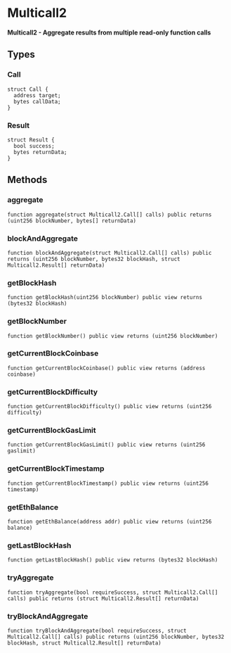# Multicall2

**Multicall2 - Aggregate results from multiple read-only function calls**



## Types

### Call



```solidity
struct Call {
  address target;
  bytes callData;
}
```
### Result



```solidity
struct Result {
  bool success;
  bytes returnData;
}
```



## Methods

### aggregate



```solidity
function aggregate(struct Multicall2.Call[] calls) public returns (uint256 blockNumber, bytes[] returnData)
```


### blockAndAggregate



```solidity
function blockAndAggregate(struct Multicall2.Call[] calls) public returns (uint256 blockNumber, bytes32 blockHash, struct Multicall2.Result[] returnData)
```


### getBlockHash



```solidity
function getBlockHash(uint256 blockNumber) public view returns (bytes32 blockHash)
```


### getBlockNumber



```solidity
function getBlockNumber() public view returns (uint256 blockNumber)
```


### getCurrentBlockCoinbase



```solidity
function getCurrentBlockCoinbase() public view returns (address coinbase)
```


### getCurrentBlockDifficulty



```solidity
function getCurrentBlockDifficulty() public view returns (uint256 difficulty)
```


### getCurrentBlockGasLimit



```solidity
function getCurrentBlockGasLimit() public view returns (uint256 gaslimit)
```


### getCurrentBlockTimestamp



```solidity
function getCurrentBlockTimestamp() public view returns (uint256 timestamp)
```


### getEthBalance



```solidity
function getEthBalance(address addr) public view returns (uint256 balance)
```


### getLastBlockHash



```solidity
function getLastBlockHash() public view returns (bytes32 blockHash)
```


### tryAggregate



```solidity
function tryAggregate(bool requireSuccess, struct Multicall2.Call[] calls) public returns (struct Multicall2.Result[] returnData)
```


### tryBlockAndAggregate



```solidity
function tryBlockAndAggregate(bool requireSuccess, struct Multicall2.Call[] calls) public returns (uint256 blockNumber, bytes32 blockHash, struct Multicall2.Result[] returnData)
```




